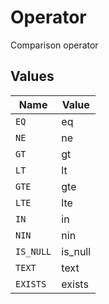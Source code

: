 # Operator

Comparison operator


## Values

| Name      | Value     |
| --------- | --------- |
| `EQ`      | eq        |
| `NE`      | ne        |
| `GT`      | gt        |
| `LT`      | lt        |
| `GTE`     | gte       |
| `LTE`     | lte       |
| `IN`      | in        |
| `NIN`     | nin       |
| `IS_NULL` | is_null   |
| `TEXT`    | text      |
| `EXISTS`  | exists    |